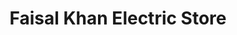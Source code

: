 ---
title: "Faisal Khan Electric Store"
url: /lahore/faisal-khan-electric-store/
shop: electronics
---